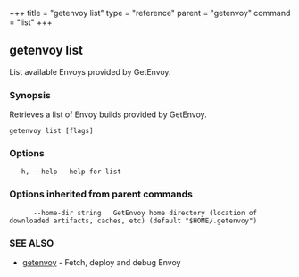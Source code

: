 +++
title = "getenvoy list"
type = "reference"
parent = "getenvoy"
command = "list"
+++
## getenvoy list

List available Envoys provided by GetEnvoy.

### Synopsis


Retrieves a list of Envoy builds provided by GetEnvoy.

```
getenvoy list [flags]
```

### Options

```
  -h, --help   help for list
```

### Options inherited from parent commands

```
      --home-dir string   GetEnvoy home directory (location of downloaded artifacts, caches, etc) (default "$HOME/.getenvoy")
```

### SEE ALSO

* [getenvoy](/reference/getenvoy)	 - Fetch, deploy and debug Envoy

